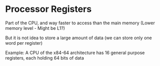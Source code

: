 # Processor Registers

Part of the CPU, and way faster to access than the main memory (Lower memory level - Might be L1?)

But it is not idea to store a large amount of data (we can store only one word per register)

Example: A CPU of the x84-64 architecture has 16 general purpose registers, each holding 64 bits of data
